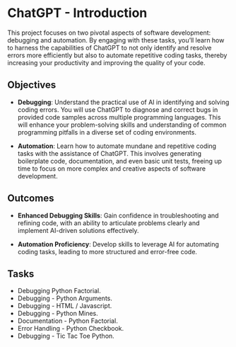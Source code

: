
# ChatGPT - Introduction

This project focuses on two pivotal aspects of software development: debugging and automation. By engaging with these tasks, you’ll learn how to harness the capabilities of ChatGPT to not only identify and resolve errors more efficiently but also to automate repetitive coding tasks, thereby increasing your productivity and improving the quality of your code.

## Objectives
- **Debugging**: Understand the practical use of AI in identifying and solving coding errors. You will use ChatGPT to diagnose and correct bugs in provided code samples across multiple programming languages. This will enhance your problem-solving skills and understanding of common programming pitfalls in a diverse set of coding environments.

- **Automation**: Learn how to automate mundane and repetitive coding tasks with the assistance of ChatGPT. This involves generating boilerplate code, documentation, and even basic unit tests, freeing up time to focus on more complex and creative aspects of software development.
## Outcomes
- **Enhanced Debugging Skills**: Gain confidence in troubleshooting and refining code, with an ability to articulate problems clearly and implement AI-driven solutions effectively.

- **Automation Proficiency**: Develop skills to leverage AI for automating coding tasks, leading to more structured and error-free code.
## Tasks
- Debugging  Python Factorial.
- Debugging - Python Arguments.
- Debugging - HTML / Javascript.
- Debugging - Python Mines.
- Documentation - Python Factorial.
- Error Handling - Python Checkbook.
- Debugging - Tic Tac Toe Python.

